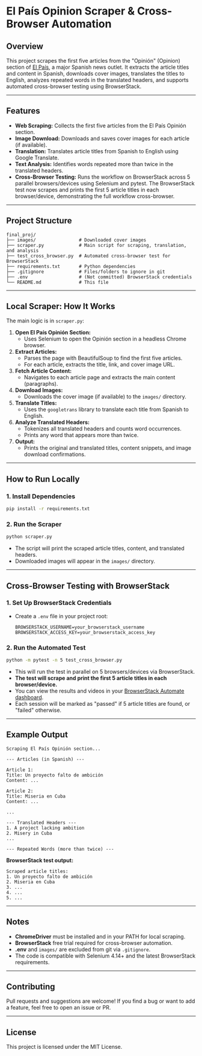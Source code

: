# El País Opinion Scraper & Cross-Browser Automation

## Overview

This project scrapes the first five articles from the "Opinión" (Opinion) section of [El País](https://elpais.com/), a major Spanish news outlet. It extracts the article titles and content in Spanish, downloads cover images, translates the titles to English, analyzes repeated words in the translated headers, and supports automated cross-browser testing using BrowserStack.

---

## Features

- **Web Scraping:** Collects the first five articles from the El País Opinión section.
- **Image Download:** Downloads and saves cover images for each article (if available).
- **Translation:** Translates article titles from Spanish to English using Google Translate.
- **Text Analysis:** Identifies words repeated more than twice in the translated headers.
- **Cross-Browser Testing:** Runs the workflow on BrowserStack across 5 parallel browsers/devices using Selenium and pytest. The BrowserStack test now scrapes and prints the first 5 article titles in each browser/device, demonstrating the full workflow cross-browser.

---

## Project Structure

```
final_proj/
├── images/                # Downloaded cover images
├── scraper.py             # Main script for scraping, translation, and analysis
├── test_cross_browser.py  # Automated cross-browser test for BrowserStack
├── requirements.txt       # Python dependencies
├── .gitignore             # Files/folders to ignore in git
├── .env                   # (Not committed) BrowserStack credentials
└── README.md              # This file
```

---

## Local Scraper: How It Works

The main logic is in `scraper.py`:

1. **Open El País Opinión Section:**
   - Uses Selenium to open the Opinión section in a headless Chrome browser.
2. **Extract Articles:**
   - Parses the page with BeautifulSoup to find the first five articles.
   - For each article, extracts the title, link, and cover image URL.
3. **Fetch Article Content:**
   - Navigates to each article page and extracts the main content (paragraphs).
4. **Download Images:**
   - Downloads the cover image (if available) to the `images/` directory.
5. **Translate Titles:**
   - Uses the `googletrans` library to translate each title from Spanish to English.
6. **Analyze Translated Headers:**
   - Tokenizes all translated headers and counts word occurrences.
   - Prints any word that appears more than twice.
7. **Output:**
   - Prints the original and translated titles, content snippets, and image download confirmations.

---

## How to Run Locally

### 1. Install Dependencies

```bash
pip install -r requirements.txt
```

### 2. Run the Scraper

```bash
python scraper.py
```

- The script will print the scraped article titles, content, and translated headers.
- Downloaded images will appear in the `images/` directory.

---

## Cross-Browser Testing with BrowserStack

### 1. Set Up BrowserStack Credentials

- Create a `.env` file in your project root:
  ```
  BROWSERSTACK_USERNAME=your_browserstack_username
  BROWSERSTACK_ACCESS_KEY=your_browserstack_access_key
  ```

### 2. Run the Automated Test

```bash
python -m pytest -n 5 test_cross_browser.py
```

- This will run the test in parallel on 5 browsers/devices via BrowserStack.
- **The test will scrape and print the first 5 article titles in each browser/device.**
- You can view the results and videos in your [BrowserStack Automate dashboard](https://automate.browserstack.com/dashboard/v2/builds).
- Each session will be marked as "passed" if 5 article titles are found, or "failed" otherwise.

---

## Example Output

```
Scraping El País Opinión section...

--- Articles (in Spanish) ---

Article 1:
Title: Un proyecto falto de ambición
Content: ...

Article 2:
Title: Miseria en Cuba
Content: ...

...

--- Translated Headers ---
1. A project lacking ambition
2. Misery in Cuba
...

--- Repeated Words (more than twice) ---

```

**BrowserStack test output:**

```
Scraped article titles:
1. Un proyecto falto de ambición
2. Miseria en Cuba
3. ...
4. ...
5. ...
```

---

## Notes

- **ChromeDriver** must be installed and in your PATH for local scraping.
- **BrowserStack** free trial required for cross-browser automation.
- **.env** and `images/` are excluded from git via `.gitignore`.
- The code is compatible with Selenium 4.14+ and the latest BrowserStack requirements.

---

## Contributing

Pull requests and suggestions are welcome! If you find a bug or want to add a feature, feel free to open an issue or PR.

---

## License

This project is licensed under the MIT License.
